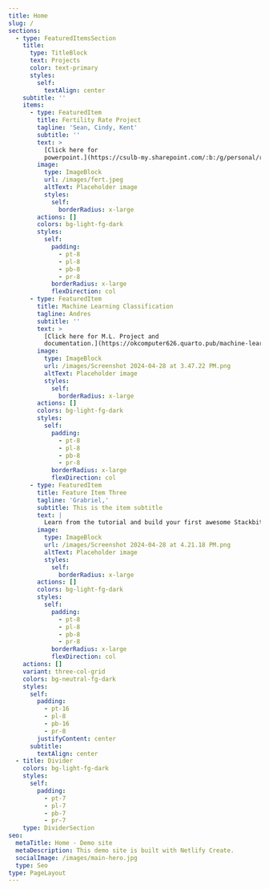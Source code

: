 ```yaml
---
title: Home
slug: /
sections:
  - type: FeaturedItemsSection
    title:
      type: TitleBlock
      text: Projects
      color: text-primary
      styles:
        self:
          textAlign: center
    subtitle: ''
    items:
      - type: FeaturedItem
        title: Fertility Rate Project
        tagline: 'Sean, Cindy, Kent'
        subtitle: ''
        text: >
          [Click here for
          powerpoint.](https://csulb-my.sharepoint.com/:b:/g/personal/richard_diazdeleon01_student_csulb_edu/EX_YIaD2gfVGgvXpmdeoegsBzbPzB66TuF3KlVPx1fMlog?e=HRi0IA)
        image:
          type: ImageBlock
          url: /images/fert.jpeg
          altText: Placeholder image
          styles:
            self:
              borderRadius: x-large
        actions: []
        colors: bg-light-fg-dark
        styles:
          self:
            padding:
              - pt-8
              - pl-8
              - pb-8
              - pr-8
            borderRadius: x-large
            flexDirection: col
      - type: FeaturedItem
        title: Machine Learning Classification
        tagline: Andres
        subtitle: ''
        text: >
          [Click here for M.L. Project and
          documentation.](https://okcomputer626.quarto.pub/machine-learning-classification-of-center-back-player-types-in-liga-mx/)
        image:
          type: ImageBlock
          url: /images/Screenshot 2024-04-28 at 3.47.22 PM.png
          altText: Placeholder image
          styles:
            self:
              borderRadius: x-large
        actions: []
        colors: bg-light-fg-dark
        styles:
          self:
            padding:
              - pt-8
              - pl-8
              - pb-8
              - pr-8
            borderRadius: x-large
            flexDirection: col
      - type: FeaturedItem
        title: Feature Item Three
        tagline: 'Grabriel,'
        subtitle: This is the item subtitle
        text: |
          Learn from the tutorial and build your first awesome Stackbit site.
        image:
          type: ImageBlock
          url: /images/Screenshot 2024-04-28 at 4.21.18 PM.png
          altText: Placeholder image
          styles:
            self:
              borderRadius: x-large
        actions: []
        colors: bg-light-fg-dark
        styles:
          self:
            padding:
              - pt-8
              - pl-8
              - pb-8
              - pr-8
            borderRadius: x-large
            flexDirection: col
    actions: []
    variant: three-col-grid
    colors: bg-neutral-fg-dark
    styles:
      self:
        padding:
          - pt-16
          - pl-8
          - pb-16
          - pr-8
        justifyContent: center
      subtitle:
        textAlign: center
  - title: Divider
    colors: bg-light-fg-dark
    styles:
      self:
        padding:
          - pt-7
          - pl-7
          - pb-7
          - pr-7
    type: DividerSection
seo:
  metaTitle: Home - Demo site
  metaDescription: This demo site is built with Netlify Create.
  socialImage: /images/main-hero.jpg
  type: Seo
type: PageLayout
---
```

